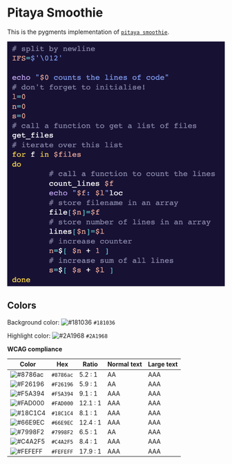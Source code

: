 # Pitaya Smoothie

This is the pygments implementation of [`pitaya smoothie`](https://github.com/trallard/pitaya_smoothie).

![Screenshot of the light accessibility theme in a bash script](./images/pitaya-smoothie.png)

## Colors

Background color: ![#181036](https://via.placeholder.com/20/181036/181036.png) `#181036`

Highlight color: ![#2A1968](https://via.placeholder.com/20/2A1968/2A1968.png) `#2A1968`

**WCAG compliance**

| Color                                                        | Hex       | Ratio    | Normal text | Large text |
| ------------------------------------------------------------ | --------- | -------- | ----------- | ---------- |
| ![#8786ac](https://via.placeholder.com/20/8786ac/8786ac.png) | `#8786ac` | 5.2 : 1  | AA          | AAA        |
| ![#F26196](https://via.placeholder.com/20/F26196/F26196.png) | `#F26196` | 5.9 : 1  | AA          | AAA        |
| ![#F5A394](https://via.placeholder.com/20/F5A394/F5A394.png) | `#F5A394` | 9.1 : 1  | AAA         | AAA        |
| ![#FAD000](https://via.placeholder.com/20/FAD000/FAD000.png) | `#FAD000` | 12.1 : 1 | AAA         | AAA        |
| ![#18C1C4](https://via.placeholder.com/20/18C1C4/18C1C4.png) | `#18C1C4` | 8.1 : 1  | AAA         | AAA        |
| ![#66E9EC](https://via.placeholder.com/20/66E9EC/66E9EC.png) | `#66E9EC` | 12.4 : 1 | AAA         | AAA        |
| ![#7998F2](https://via.placeholder.com/20/7998F2/7998F2.png) | `#7998F2` | 6.5 : 1  | AA          | AAA        |
| ![#C4A2F5](https://via.placeholder.com/20/C4A2F5/C4A2F5.png) | `#C4A2F5` | 8.4 : 1  | AAA         | AAA        |
| ![#FEFEFF](https://via.placeholder.com/20/FEFEFF/FEFEFF.png) | `#FEFEFF` | 17.9 : 1 | AAA         | AAA        |
